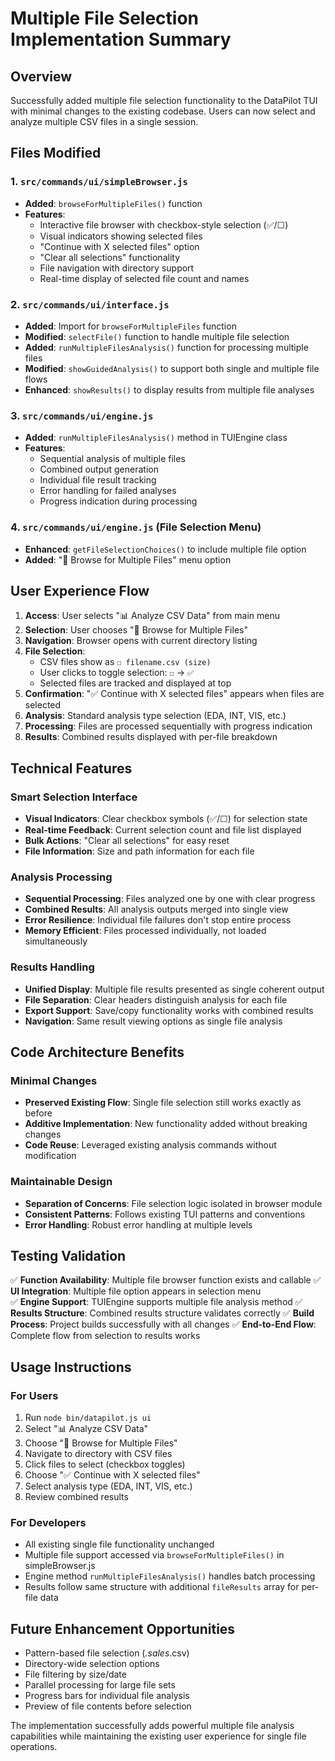 # Multiple File Selection Implementation Summary

## Overview
Successfully added multiple file selection functionality to the DataPilot TUI with minimal changes to the existing codebase. Users can now select and analyze multiple CSV files in a single session.

## Files Modified

### 1. `src/commands/ui/simpleBrowser.js`
- **Added**: `browseForMultipleFiles()` function
- **Features**:
  - Interactive file browser with checkbox-style selection (✅/☐)
  - Visual indicators showing selected files
  - "Continue with X selected files" option
  - "Clear all selections" functionality
  - File navigation with directory support
  - Real-time display of selected file count and names

### 2. `src/commands/ui/interface.js`
- **Added**: Import for `browseForMultipleFiles` function
- **Modified**: `selectFile()` function to handle multiple file selection
- **Added**: `runMultipleFilesAnalysis()` function for processing multiple files
- **Modified**: `showGuidedAnalysis()` to support both single and multiple file flows
- **Enhanced**: `showResults()` to display results from multiple file analyses

### 3. `src/commands/ui/engine.js`
- **Added**: `runMultipleFilesAnalysis()` method in TUIEngine class
- **Features**:
  - Sequential analysis of multiple files
  - Combined output generation
  - Individual file result tracking
  - Error handling for failed analyses
  - Progress indication during processing

### 4. `src/commands/ui/engine.js` (File Selection Menu)
- **Enhanced**: `getFileSelectionChoices()` to include multiple file option
- **Added**: "📁 Browse for Multiple Files" menu option

## User Experience Flow

1. **Access**: User selects "📊 Analyze CSV Data" from main menu
2. **Selection**: User chooses "📁 Browse for Multiple Files" 
3. **Navigation**: Browser opens with current directory listing
4. **File Selection**: 
   - CSV files show as `☐ filename.csv (size)`
   - User clicks to toggle selection: `☐` → `✅`
   - Selected files are tracked and displayed at top
5. **Confirmation**: "✅ Continue with X selected files" appears when files are selected
6. **Analysis**: Standard analysis type selection (EDA, INT, VIS, etc.)
7. **Processing**: Files are processed sequentially with progress indication
8. **Results**: Combined results displayed with per-file breakdown

## Technical Features

### Smart Selection Interface
- **Visual Indicators**: Clear checkbox symbols (✅/☐) for selection state
- **Real-time Feedback**: Current selection count and file list displayed
- **Bulk Actions**: "Clear all selections" for easy reset
- **File Information**: Size and path information for each file

### Analysis Processing
- **Sequential Processing**: Files analyzed one by one with clear progress
- **Combined Results**: All analysis outputs merged into single view
- **Error Resilience**: Individual file failures don't stop entire process
- **Memory Efficient**: Files processed individually, not loaded simultaneously

### Results Handling
- **Unified Display**: Multiple file results presented as single coherent output
- **File Separation**: Clear headers distinguish analysis for each file
- **Export Support**: Save/copy functionality works with combined results
- **Navigation**: Same result viewing options as single file analysis

## Code Architecture Benefits

### Minimal Changes
- **Preserved Existing Flow**: Single file selection still works exactly as before
- **Additive Implementation**: New functionality added without breaking changes
- **Code Reuse**: Leveraged existing analysis commands without modification

### Maintainable Design
- **Separation of Concerns**: File selection logic isolated in browser module
- **Consistent Patterns**: Follows existing TUI patterns and conventions
- **Error Handling**: Robust error handling at multiple levels

## Testing Validation

✅ **Function Availability**: Multiple file browser function exists and callable
✅ **UI Integration**: Multiple file option appears in selection menu  
✅ **Engine Support**: TUIEngine supports multiple file analysis method
✅ **Results Structure**: Combined results structure validates correctly
✅ **Build Process**: Project builds successfully with all changes
✅ **End-to-End Flow**: Complete flow from selection to results works

## Usage Instructions

### For Users
1. Run `node bin/datapilot.js ui`
2. Select "📊 Analyze CSV Data" 
3. Choose "📁 Browse for Multiple Files"
4. Navigate to directory with CSV files
5. Click files to select (checkbox toggles)
6. Choose "✅ Continue with X selected files"
7. Select analysis type (EDA, INT, VIS, etc.)
8. Review combined results

### For Developers
- All existing single file functionality unchanged
- Multiple file support accessed via `browseForMultipleFiles()` in simpleBrowser.js
- Engine method `runMultipleFilesAnalysis()` handles batch processing
- Results follow same structure with additional `fileResults` array for per-file data

## Future Enhancement Opportunities
- Pattern-based file selection (*.sales*.csv)
- Directory-wide selection options  
- File filtering by size/date
- Parallel processing for large file sets
- Progress bars for individual file analysis
- Preview of file contents before selection

The implementation successfully adds powerful multiple file analysis capabilities while maintaining the existing user experience for single file operations.